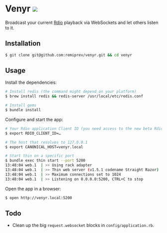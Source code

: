 # Venyr [![](http://i.imgur.com/tzHWhED.png)](http://venyr.com)

Broadcast your current [Rdio](http://rdio.com) playback via WebSockets and let others listen to it.

## Installation

```bash
$ git clone git@github.com:remiprev/venyr.git && cd venyr
```

## Usage

Install the dependencies:

```bash
# Install redis (the command might depend on your platform)
$ brew install redis && redis-server /usr/local/etc/redis.conf

# Install gems
$ bundle install
```

Configure and start the app:

```bash
# Your Rdio application Client ID (you need access to the new beta Rdio API)
$ export RDIO_CLIENT_ID=…

# The host that resolves to 127.0.0.1
$ export CANONICAL_HOST=venyr.local

# Start thin on a specific port
$ bundle exec thin start --port 5200
13:48:04 web.1  | >> Using rack adapter
13:48:04 web.1  | >> Thin web server (v1.5.1 codename Straight Razor)
13:48:04 web.1  | >> Maximum connections set to 1024
13:48:04 web.1  | >> Listening on 0.0.0.0:5200, CTRL+C to stop
```

Open the app in a browser:

```bash
$ open http://venyr.local:5200
```

## Todo

* Clean up the big `request.websocket` blocks in `config/application.rb`.
